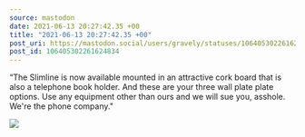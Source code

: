 ```yaml
---
source: mastodon
date: 2021-06-13 20:27:42.35 +00
title: "2021-06-13 20:27:42.35 +00"
post_uri: https://mastodon.social/users/gravely/statuses/106405302261624834
post_id: 106405302261624834
---
```

“The Slimline is now available mounted in an attractive cork board that is also a telephone book holder. And these are your three wall plate plate options. Use any equipment other than ours and we will sue you, asshole. We're the phone company."


![](/images/106405302163051667.jpg)

